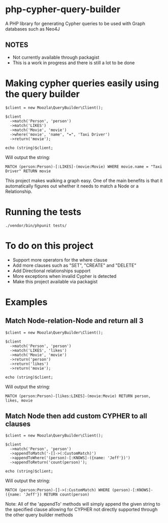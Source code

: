 # php-cypher-query-builder
A PHP library for generating Cypher queries to be used with Graph databases such as Neo4J

## NOTES
* Not currently available through packagist
* This is a work in progress and there is still a lot to be done

# Making cypher queries easily using the query builder

```
$client = new Moozla\QueryBuilder\Client();

$client
  ->match('Person', 'person')
  ->match('LIKES')
  ->match('Movie', 'movie')
  ->where('movie', 'name', "=", 'Taxi Driver')
  ->return('movie');

echo (string)$client;
```

Will output the string:

`MATCH (person:Person)-[:LIKES]-(movie:Movie) WHERE movie.name = "Taxi Driver" RETURN movie`

This project makes walking a graph easy. One of the main benefits is that it automatically figures out whether it needs to match a Node or a Relationship.

# Running the tests
`./vendor/bin/phpunit tests/`

# To do on this project
* Support more operators for the where clause
* Add more clauses such as "SET", "CREATE" and "DELETE"
* Add Directional relationships support
* More exceptions when invalid Cypher is detected
* Make this project available via packagist

# Examples

## Match Node-relation-Node and return all 3

```
$client = new Moozla\QueryBuilder\Client();

$client
  ->match('Person', 'person')
  ->match('LIKES', 'likes')
  ->match('Movie', 'movie')
  ->return('person')
  ->return('likes')
  ->return('movie');

echo (string)$client;
```

Will output the string:

`MATCH (person:Person)-[likes:LIKES]-(movie:Movie) RETURN person, likes, movie`

## Match Node then add custom CYPHER to all clauses

```
$client = new Moozla\QueryBuilder\Client();

$client
  ->match('Person', 'person')
  ->appendToMatch('-[]->(:CustomMatch)')
  ->appendToWhere('(person)-[:KNOWS]-({name: 'Jeff'})')
  ->appendToReturn('count(person)');

echo (string)$client;
```
Will output the string:

`MATCH (person:Person)-[]->(:CustomMatch) WHERE (person)-[:KNOWS]-({name: 'Jeff'}) RETURN count(person)`

Note: All of the 'appendTo' methods will simply append the given string to the specified clause allowing for CYPHER not directly supported through the other query builder methods
